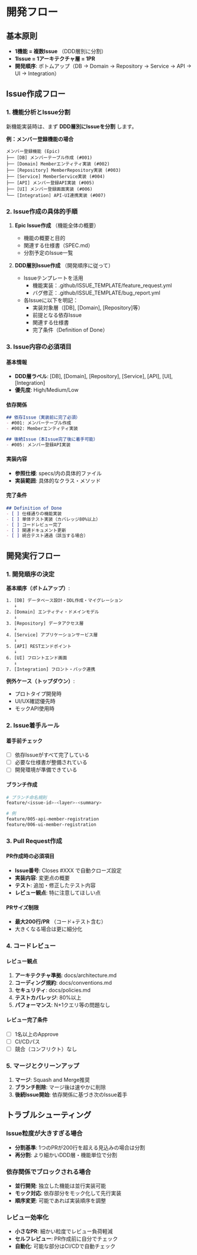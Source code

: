 # 開発フロー

## 基本原則

- **1機能 = 複数Issue** （DDD層別に分割）
- **1Issue = 1アーキテクチャ層 = 1PR** 
- **開発順序**: ボトムアップ（DB → Domain → Repository → Service → API → UI → Integration）

## Issue作成フロー

### 1. 機能分析とIssue分割

新機能実装時は、まず **DDD層別にIssueを分割** します。

**例：メンバー登録機能の場合**
```
メンバー登録機能 (Epic)
├── [DB] メンバーテーブル作成 (#001)
├── [Domain] Memberエンティティ実装 (#002)  
├── [Repository] MemberRepository実装 (#003)
├── [Service] MemberService実装 (#004)
├── [API] メンバー登録API実装 (#005)
├── [UI] メンバー登録画面実装 (#006)
└── [Integration] API-UI連携実装 (#007)
```

### 2. Issue作成の具体的手順

1. **Epic Issue作成** （機能全体の概要）
   - 機能の概要と目的
   - 関連する仕様書（SPEC.md）
   - 分割予定のIssue一覧

2. **DDD層別Issue作成** （開発順序に従って）
   - Issueテンプレートを活用
     - 機能実装：.github/ISSUE_TEMPLATE/feature_request.yml
     - バグ修正：.github/ISSUE_TEMPLATE/bug_report.yml
   - 各Issueに以下を明記：
     - 実装対象層（[DB], [Domain], [Repository]等）
     - 前提となる依存Issue
     - 関連する仕様書
     - 完了条件（Definition of Done）

### 3. Issue内容の必須項目

#### 基本情報
- **DDD層ラベル**: [DB], [Domain], [Repository], [Service], [API], [UI], [Integration]
- **優先度**: High/Medium/Low

#### 依存関係
```markdown
## 依存Issue（実装前に完了必須）
- #001: メンバーテーブル作成
- #002: Memberエンティティ実装

## 後続Issue（本Issue完了後に着手可能）
- #005: メンバー登録API実装
```

#### 実装内容
- **参照仕様**: specs/内の具体的ファイル
- **実装範囲**: 具体的なクラス・メソッド

#### 完了条件
```markdown
## Definition of Done
- [ ] 仕様通りの機能実装
- [ ] 単体テスト実装（カバレッジ80%以上）
- [ ] コードレビュー完了
- [ ] 関連ドキュメント更新
- [ ] 統合テスト通過（該当する場合）
```

## 開発実行フロー

### 1. 開発順序の決定

**基本順序（ボトムアップ）**:
```
1. [DB] データベース設計・DDL作成・マイグレーション
   ↓
2. [Domain] エンティティ・ドメインモデル
   ↓  
3. [Repository] データアクセス層
   ↓
4. [Service] アプリケーションサービス層
   ↓
5. [API] RESTエンドポイント
   ↓
6. [UI] フロントエンド画面
   ↓
7. [Integration] フロント・バック連携
```

**例外ケース（トップダウン）**:
- プロトタイプ開発時
- UI/UX確認優先時
- モックAPI使用時

### 2. Issue着手ルール

#### 着手前チェック
- [ ] 依存Issueがすべて完了している
- [ ] 必要な仕様書が整備されている  
- [ ] 開発環境が準備できている

#### ブランチ作成
```bash
# ブランチ命名規則
feature/<issue-id>-<layer>-<summary>

# 例
feature/005-api-member-registration
feature/006-ui-member-registration  
```

### 3. Pull Request作成

#### PR作成時の必須項目
- **Issue番号**: Closes #XXX で自動クローズ設定
- **実装内容**: 変更点の概要
- **テスト**: 追加・修正したテスト内容
- **レビュー観点**: 特に注意してほしい点

#### PRサイズ制限
- **最大200行/PR** （コード+テスト含む）
- 大きくなる場合は更に細分化

### 4. コードレビュー

#### レビュー観点
1. **アーキテクチャ準拠**: docs/architecture.md
2. **コーディング規約**: docs/conventions.md  
3. **セキュリティ**: docs/policies.md
4. **テストカバレッジ**: 80%以上
5. **パフォーマンス**: N+1クエリ等の問題なし

#### レビュー完了条件
- [ ] 1名以上のApprove
- [ ] CI/CDパス
- [ ] 競合（コンフリクト）なし

### 5. マージとクリーンアップ

1. **マージ**: Squash and Merge推奨
2. **ブランチ削除**: マージ後は速やかに削除
3. **後続Issue開始**: 依存関係に基づき次のIssue着手

## トラブルシューティング

### Issue粒度が大きすぎる場合
- **分割基準**: 1つのPRが200行を超える見込みの場合は分割
- **再分割**: より細かいDDD層・機能単位で分割

### 依存関係でブロックされる場合
- **並行開発**: 独立した機能は並行実装可能
- **モック対応**: 依存部分をモック化して先行実装
- **順序変更**: 可能であれば実装順序を調整

### レビュー効率化
- **小さなPR**: 細かい粒度でレビュー負荷軽減
- **セルフレビュー**: PR作成前に自分でチェック
- **自動化**: 可能な部分はCI/CDで自動チェック
